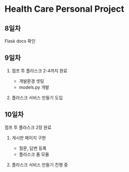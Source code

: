 # Health Care Personal Project

## 8일차
Flask docs 확인

## 9일차
1. 점프 투 플라스크 2-4까지 완료
    - 개발환경 셋팅
    - models.py 개발

2. 플라스크 서비스 만들기 도입


## 10일차
점프 투 플라스크 2장 완료
1. 게시판 페이지 구현
    - 질문, 답변 등록
    - 플라스크 폼 모듈 
    
2. 플라스크 서비스 만들기 진행 중
